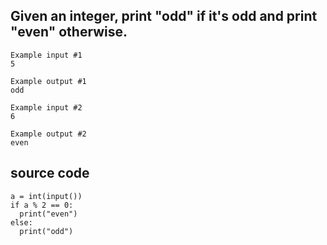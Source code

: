 ## Given an integer, print "odd" if it's odd and print "even" otherwise.

```
Example input #1
5

Example output #1
odd

```

```
Example input #2
6

Example output #2
even

```

## source code
```
a = int(input())
if a % 2 == 0:
  print("even")
else:
  print("odd")
```

